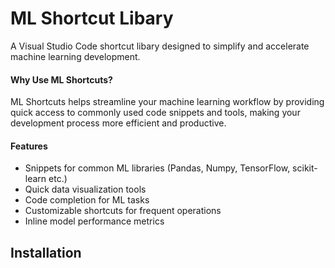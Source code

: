 # ML Shortcut Libary
A Visual Studio Code shortcut libary designed to simplify and accelerate machine learning development.

#### Why Use ML Shortcuts?
ML Shortcuts helps streamline your machine learning workflow by providing quick access to commonly used code snippets and tools, making your development process more efficient and productive. 

#### Features
  * Snippets for common ML libraries (Pandas, Numpy, TensorFlow, scikit-learn etc.)
  * Quick data visualization tools
  * Code completion for ML tasks
  * Customizable shortcuts for frequent operations
  * Inline model performance metrics

## Installation
